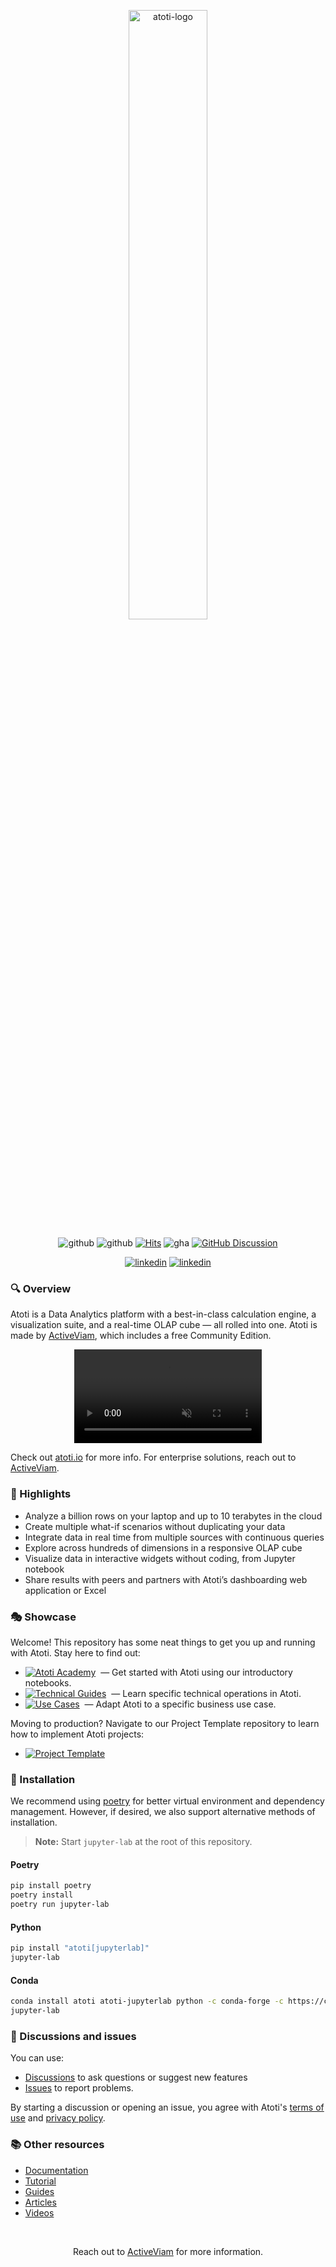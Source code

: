 <p align="center">
  <picture>
    <source media="(prefers-color-scheme: dark)" srcset="https://data.atoti.io/notebooks/banners/Atoti_Logo_White-01.svg">
    <source media="(prefers-color-scheme: light)" srcset="https://data.atoti.io/notebooks/banners/Atoti_Logo_Purple-01.svg">
    <img alt="atoti-logo" width="50%">
  </picture>
</p>

<p align="center">
  <img src="https://img.shields.io/github/v/release/atoti/atoti" alt="github">
  <img src="https://img.shields.io/pypi/dm/atoti" alt="github">
  <a href="https://hits.seeyoufarm.com"><img src="https://hits.seeyoufarm.com/api/count/incr/badge.svg?url=https%3A%2F%2Fgithub.com%2Fatoti%2Fatoti&count_bg=%2379C83D&title_bg=%23555555&icon=&icon_color=%23E7E7E7&title=daily%2Ftotal+visits&edge_flat=false" alt="Hits"></a>
  <img src="https://github.com/github/docs/actions/workflows/test.yml/badge.svg" alt="gha">
  <a href="https://github.com/atoti/atoti/discussions"><img src="https://img.shields.io/github/discussions/atoti/atoti" alt="GitHub Discussion"></a>
</p>

<p align="center">
  <a href="https://www.linkedin.com/showcase/atoti/"><img src="https://img.shields.io/badge/linkedin-%230077B5.svg?style=for-the-badge&logo=linkedin&logoColor=white" alt="linkedin"></a>
  <a href="https://mobile.x.com/atoti_io"><img src="https://img.shields.io/badge/X-%23000000.svg?style=for-the-badge&logo=X&logoColor=white" alt="linkedin"></a>
</p>

### 🔍 Overview  

Atoti is a Data Analytics platform with a best-in-class calculation engine, a visualization suite, and a real-time OLAP cube — all rolled into one. Atoti is made by [ActiveViam](https://www.activeviam.com/), which includes a free Community Edition.

<div align="center">
  <video controls autoplay muted>
    <source src=".github/assets/atoti_video.mp4" type="video/mp4">
  </video>
</div>

Check out [atoti.io](https://www.atoti.io/) for more info. For enterprise solutions, reach out to [ActiveViam](https://www.activeviam.com/).  
  
  
### 🔭 Highlights
  
- Analyze a billion rows on your laptop and up to 10 terabytes in the cloud
- Create multiple what-if scenarios without duplicating your data
- Integrate data in real time from multiple sources with continuous queries
- Explore across hundreds of dimensions in a responsive OLAP cube
- Visualize data in interactive widgets without coding, from Jupyter notebook
- Share results with peers and partners with Atoti’s dashboarding web application or Excel


### 🎭 Showcase 

Welcome! This repository has some neat things to get you up and running with Atoti. Stay here to find out:

* <a href="./01-atoti-academy/"><img src="https://img.shields.io/badge/Atoti%20Academy-9E4F8A" alt="Atoti Academy"></a>&nbsp; — Get started with Atoti using our introductory notebooks.
* <a href="./02-technical-guides/"><img src="https://img.shields.io/badge/Technical%20Guides-9E4F8A" alt="Technical Guides"></a>&nbsp; — Learn specific technical operations in Atoti.
* <a href="./03-use-cases/"><img src="https://img.shields.io/badge/Use%20Cases-9E4F8A" alt="Use Cases"></a>&nbsp; — Adapt Atoti to a specific business use case.

Moving to production? Navigate to our Project Template repository to learn how to implement Atoti projects:

* <a href="https://github.com/atoti/project-template"><img src="https://img.shields.io/badge/Project%20Template-9E4F8A" alt="Project Template"></a>&nbsp;


### 🧰 Installation

We recommend using [poetry](https://github.com/python-poetry/poetry) for better virtual environment and dependency management. However, if desired, we also support alternative methods of installation.

> **Note:** Start `jupyter-lab` at the root of this repository.

#### Poetry

```bash
pip install poetry
poetry install
poetry run jupyter-lab
```

#### Python

```bash
pip install "atoti[jupyterlab]"
jupyter-lab
```

#### Conda

```bash
conda install atoti atoti-jupyterlab python -c conda-forge -c https://conda.atoti.io
jupyter-lab
```  


### 💬 Discussions and issues

You can use:
- [Discussions](https://github.com/atoti/atoti/discussions) to ask questions or suggest new features
- [Issues](https://github.com/atoti/atoti/issues) to report problems.

By starting a discussion or opening an issue, you agree with Atoti's [terms of use](https://www.atoti.io/terms) and [privacy policy](https://www.atoti.io/privacy-policy).


### 📚 Other resources

- [Documentation](https://docs.atoti.io/latest/index.html)
- [Tutorial](https://docs.atoti.io/latest/getting_started/tutorial/tutorial.html)
- [Guides](https://www.atoti.io/guides/)
- [Articles](https://www.atoti.io/articles/)
- [Videos](https://www.atoti.io/resources/videos/)


<br/>
<p align="center">
  Reach out to <a href="https://activeviam.com/contact-us/?utm_source=github&utm_medium=atoti">ActiveViam</a> for more information.
</p>